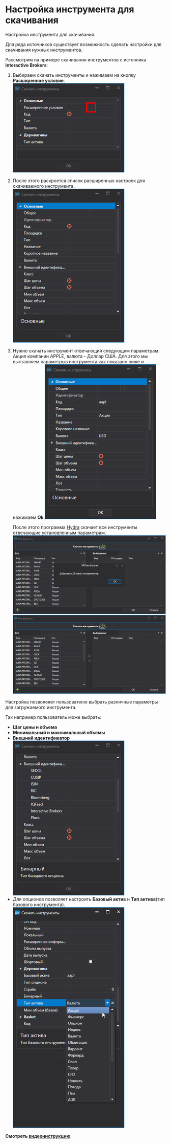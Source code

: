 # Настройка инструмента для скачивания

Настройка инструмента для скачивания.

Для ряда источников существует возможность сделать настройки для скачивания нужных инструментов.

Рассмотрим на примере скачивания инструментов с источника **Interactive Brokers**: 

1. Выбираем скачать инструменты и нажимаем на кнопку **Расширенное условие**.![hydra choose securitiy](../images/hydra_choose_securitiy.png)
2. После этого раскроется список расширенных настроек для скачиваемого инструмента.![hydra choose securitiy 00](../images/hydra_choose_securitiy_00.png)
3. Нужно скачать инструмент отвечающий следующим параметрам: Акция компании APPLE, валюта \- Доллар США. Для этого мы выставляем параметрыв инструмента как показано ниже и нажимаем **Ok**.![hydra choose securitiy 01](../images/hydra_choose_securitiy_01.png)

   После этого программа [Hydra](Hydra.md) скачает все инструменты отвечающие установленным параметрам. ![hydra choose securitiy 02](../images/hydra_choose_securitiy_02.png)![hydra choose securitiy 03](../images/hydra_choose_securitiy_03.png)

Настройка позволеяет пользователю выбрать различные параметры для загружаемого инструмента. 

Так например пользователь може выбрать:

- **Шаг цены и объема**
- **Минимальный и максимальный объемы**
- **Внешний идентификатор**![hydra choose securitiy 04](../images/hydra_choose_securitiy_04.png)
- Для опционов позволяет настроить **Базовый актив** и **Тип актива**(тип базового инструмента).![hydra choose securitiy 05](../images/hydra_choose_securitiy_05.png)

**Смотреть [видеоинструкцию](HydraSecuritiesCongfigDowVideo.md)**
